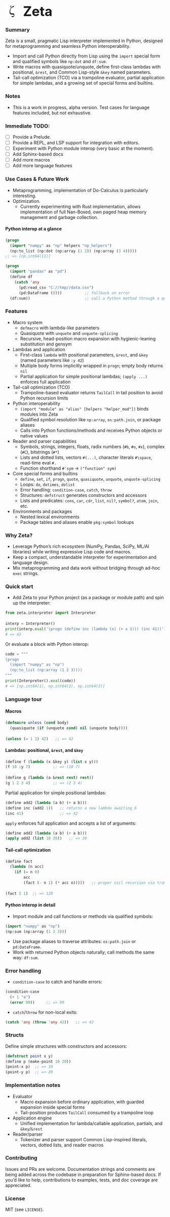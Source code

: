 <p align="left">
  <img src="docs/resources/greek_lc_zeta.svg.png" alt="Zeta logo" height="42" style="vertical-align: middle; margin-right: 10px;">
  <span style="font-size: 42px; font-weight: 700; vertical-align: middle;">Zeta</span>
</p>

### Summary

Zeta is a small, pragmatic Lisp interpreter implemented in Python, designed for metaprogramming and seamless Python interoperability.

- Import and call Python directly from Lisp using the `import` special form and qualified symbols like `np:dot` and `df:sum`.
- Write macros with quasiquote/unquote, define first-class lambdas with positional, `&rest`, and Common Lisp-style `&key` named parameters.
- Tail-call optimization (TCO) via a trampoline evaluator, partial application for simple lambdas, and a growing set of special forms and builtins.

### Notes
- This is a work in progress, alpha version. Test cases for language features included, but not exhaustive.

### Immediate TODO:

- [ ] Provide a Prelude.
- [ ] Provide a REPL, and LSP support for integration with editors.
- [ ] Experiment with Python module interop (very basic at the moment).
- [ ] Add Sphinx-based docs
- [ ] Add more macros
- [ ] Add more language features

### Use Cases & Future Work

- Metaprogramming, implementation of Do-Calculus is particularly interesting.
- Optimization.
  - Currently experimenting with Rust implementation, allows implementation of
  full Nan-Boxed, own paged heap memory management and garbage collection.

#### Python interop at a glance
```lisp
(progn
  (import "numpy" as "np" helpers "np_helpers")
  (np:to_list (np:dot (np:array (1 2)) (np:array (3 4)))))
;; => [np.int64(11)]
```

```lisp
(progn
  (import "pandas" as "pd")
  (define df
    (catch 'any
      (pd:read_csv "C://tmp//data.csv")
      (pd:DataFrame ())))          ;; fallback on error
  (df:sum))                        ;; call a Python method through a qualified symbol
```

### Features

- Macro system
  - `defmacro` with lambda-like parameters
  - Quasiquote with `unquote` and `unquote-splicing`
  - Recursive, head-position macro expansion with hygienic-leaning substitution and gensym
- Lambdas and application
  - First-class `lambda` with positional parameters, `&rest`, and `&key` (named parameters like `:y 42`)
  - Multiple body forms implicitly wrapped in `progn`; empty body returns `nil`
  - Partial application for simple positional lambdas; `(apply ...)` enforces full application
- Tail-call optimization (TCO)
  - Trampoline-based evaluator returns `TailCall` in tail position to avoid Python recursion limits
- Python interoperability
  - `(import "module" as "alias" [helpers "helper_mod"])` binds modules into Zeta
  - Qualified symbol resolution like `np:array`, `os:path.join`, or package aliases
  - Calls into Python functions/methods and receives Python objects or native values
- Reader and parser capabilities
  - Symbols, strings, integers, floats, radix numbers (`#b`, `#o`, `#x`), complex (`#C`), bitstrings (`#*`)
  - Lists and dotted lists, vectors `#(...)`, character literals `#\space`, read-time eval `#.`
  - Function shorthand `#'sym` → `("function" sym)`
- Core special forms and builtins
  - `define`, `set`, `if`, `progn`, `quote`, `quasiquote`, `unquote`, `unquote-splicing`
  - Loops: `do`, `dotimes`, `dolist`
  - Error handling: `condition-case`, `catch`, `throw`
  - Structures: `defstruct` generates constructors and accessors
  - Lists and predicates: `cons`, `car`, `cdr`, `list`, `nil?`, `symbol?`, `atom`, `join`, etc.
- Environments and packages
  - Nested lexical environments
  - Package tables and aliases enable `pkg:symbol` lookups

### Why Zeta?

- Leverage Python’s rich ecosystem (NumPy, Pandas, SciPy, ML/AI libraries) while writing expressive Lisp code and macros.
- Keep a compact, understandable interpreter for experimentation and language design.
- Mix metaprogramming and data work without bridging through ad-hoc `exec` strings.

### Quick start

- Add Zeta to your Python project (as a package or module path) and spin up the interpreter:

```python
from zeta.interpreter import Interpreter

interp = Interpreter()
print(interp.eval('(progn (define inc (lambda (x) (+ x 1))) (inc 41))'))
# => 42
```

Or evaluate a block with Python interop:

```python
code = """
(progn
  (import "numpy" as "np")
  (np:to_list (np:array (1 2 3))))
"""
print(Interpreter().eval(code))
# => [np.int64(1), np.int64(2), np.int64(3)]
```

### Language tour

#### Macros

```lisp
(defmacro unless (cond body)
  (quasiquote (if (unquote cond) nil (unquote body))))

(unless (= 1 2) 42)   ;; => 42
```

#### Lambdas: positional, `&rest`, and `&key`

```lisp
(define f (lambda (x &key y) (list x y)))
(f 10 :y 7)          ;; => (10 7)

(define g (lambda (a &rest rest) rest))
(g 1 2 3 4)          ;; => (2 3 4)
```

Partial application for simple positional lambdas:

```lisp
(define add2 (lambda (a b) (+ a b)))
(define inc (add2 1))   ;; returns a new lambda awaiting b
(inc 41)                ;; => 42
```

`apply` enforces full application and accepts a list of arguments:

```lisp
(define add2 (lambda (a b) (+ a b)))
(apply add2 (list 10 20))   ;; => 30
```

#### Tail-call optimization

```lisp
(define fact
  (lambda (n acc)
    (if (= n 0)
        acc
        (fact (- n 1) (* acc n)))))   ;; proper tail recursion via trampoline

(fact 5 1)  ;; => 120
```

#### Python interop in detail

- Import module and call functions or methods via qualified symbols:

```lisp
(import "numpy" as "np")
(np:sum (np:array (1 2 3)))
```

- Use package aliases to traverse attributes: `os:path.join` or `pd:DataFrame`.
- Work with returned Python objects naturally; call methods the same way: `df:sum`.

### Error handling

- `condition-case` to catch and handle errors:

```lisp
(condition-case
  (+ 1 "a")
  (error 99))     ;; => 99
```

- `catch`/`throw` for non-local exits:

```lisp
(catch 'any (throw 'any 42))   ;; => 42
```

### Structs

Define simple structures with constructors and accessors:

```lisp
(defstruct point x y)
(define p (make-point 10 20))
(point-x p)  ;; => 10
(point-y p)  ;; => 20
```

### Implementation notes

- Evaluator
  - Macro expansion before ordinary application, with guarded expansion inside special forms
  - Tail-position produces `TailCall` consumed by a trampoline loop
- Application engine
  - Unified implementation for lambda/callable application, partials, and `&key`/`&rest`
- Reader/parser
  - Tokenizer and parser support Common Lisp-inspired literals, vectors, dotted lists, and reader macros

### Contributing

Issues and PRs are welcome. Documentation strings and comments are being added across the codebase in preparation for Sphinx-based docs. If you’d like to help, contributions to examples, tests, and doc coverage are appreciated.

### License

MIT (see `LICENSE`).